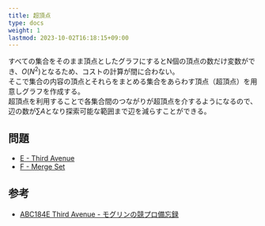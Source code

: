 ```yaml
---
title: 超頂点
type: docs
weight: 1
lastmod: 2023-10-02T16:18:15+09:00
---
```


すべての集合をそのまま頂点としたグラフにするとN個の頂点の数だけ変数ができ、$O(N^2)$となるため、コストの計算が間に合わない。  
そこで集合の内容の頂点とそれらをまとめる集合をあらわす頂点（超頂点）を用意しグラフを作成する。  
超頂点を利用することで各集合間のつながりが超頂点を介するようになるので、辺の数が$\sum A$となり探索可能な範囲まで辺を減らすことができる。  

## 問題

- [E - Third Avenue](https://atcoder.jp/contests/abc184/tasks/abc184_e)
- [F - Merge Set](https://atcoder.jp/contests/abc302/tasks/abc302_f)

## 参考

- [ABC184E Third Avenue - モグリンの競プロ備忘録](https://mogurin1000000007.hatenablog.com/entry/2020/11/27/033023)
